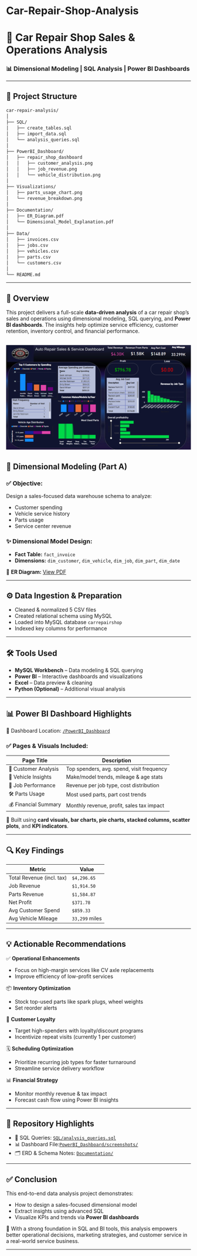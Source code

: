 # Car-Repair-Shop-Analysis
# 🔧 Car Repair Shop Sales & Operations Analysis

### 📊 Dimensional Modeling | SQL Analysis | Power BI Dashboards

---

## 📁 Project Structure

```
car-repair-analysis/
│
├── SQL/
│   ├── create_tables.sql
│   ├── import_data.sql
│   └── analysis_queries.sql
│
├── PowerBI_Dashboard/
│   ├── repair_shop_dashboard
│   │   ├── customer_analysis.png
│   │   ├── job_revenue.png
│   │   └── vehicle_distribution.png
│
├── Visualizations/
│   ├── parts_usage_chart.png
│   └── revenue_breakdown.png
│
├── Documentation/
│   ├── ER_Diagram.pdf
│   └── Dimensional_Model_Explanation.pdf
│
├── Data/
│   ├── invoices.csv
│   ├── jobs.csv
│   ├── vehicles.csv
│   ├── parts.csv
│   └── customers.csv
│
└── README.md
```

---

## 🧾 Overview

This project delivers a full-scale **data-driven analysis** of a car repair shop’s sales and operations using dimensional modeling, SQL querying, and **Power BI dashboards**. The insights help optimize service efficiency, customer retention, inventory control, and financial performance.

![Dashboard Full View](PowerBI_Dashboard/Dashboard1.png)
---

## 🧱 Dimensional Modeling (Part A)

### ✅ Objective:
Design a sales-focused data warehouse schema to analyze:
- Customer spending
- Vehicle service history
- Parts usage
- Service center revenue

### ✨ Dimensional Model Design:
- **Fact Table:** `fact_invoice`
- **Dimensions:** `dim_customer`, `dim_vehicle`, `dim_job`, `dim_part`, `dim_date`

📌 **ER Diagram:** [View PDF](./Documentation/EER%20DIAGRAM.pdf)

---

## ⚙️ Data Ingestion & Preparation

- Cleaned & normalized 5 CSV files
- Created relational schema using MySQL
- Loaded into MySQL database `carrepairshop`
- Indexed key columns for performance

---

## 🛠️ Tools Used

- **MySQL Workbench** – Data modeling & SQL querying  
- **Power BI** – Interactive dashboards and visualizations  
- **Excel** – Data preview & cleaning  
- **Python (Optional)** – Additional visual analysis  

---

## 📊 Power BI Dashboard Highlights

📍 Dashboard Location: [`/PowerBI_Dashboard`](./PowerBI_Dashboard/)

### ✅ Pages & Visuals Included:

| Page Title | Description |
|------------|-------------|
| 💼 Customer Analysis | Top spenders, avg. spend, visit frequency |
| 🚙 Vehicle Insights | Make/model trends, mileage & age stats |
| 🔧 Job Performance | Revenue per job type, cost distribution |
| 🛠️ Parts Usage | Most used parts, part cost trends |
| 💰 Financial Summary | Monthly revenue, profit, sales tax impact |

🌟 Built using **card visuals, bar charts, pie charts, stacked columns, scatter plots**, and **KPI indicators**.

---

## 🔍 Key Findings

| Metric | Value |
|--------|-------|
| Total Revenue (incl. tax) | `$4,296.65` |
| Job Revenue | `$1,914.50` |
| Parts Revenue | `$1,584.87` |
| Net Profit | `$371.78` |
| Avg Customer Spend | `$859.33` |
| Avg Vehicle Mileage | `33,299` miles |

---

## 💡 Actionable Recommendations

✅ **Operational Enhancements**
- Focus on high-margin services like CV axle replacements
- Improve efficiency of low-profit services

📦 **Inventory Optimization**
- Stock top-used parts like spark plugs, wheel weights
- Set reorder alerts

👥 **Customer Loyalty**
- Target high-spenders with loyalty/discount programs
- Incentivize repeat visits (currently 1 per customer)

🗓️ **Scheduling Optimization**
- Prioritize recurring job types for faster turnaround
- Streamline service delivery workflow

📊 **Financial Strategy**
- Monitor monthly revenue & tax impact
- Forecast cash flow using Power BI insights

---

## 📂 Repository Highlights

- 📄 SQL Queries: [`SQL/analysis_queries.sql`](./SQL/analysis_queries.sql)
- 📊 Dashboard File:[`PowerBI_Dashboard/screenshots/`](./PowerBI_Dashboard/screenshots/) 
- 🗂 ERD & Schema Notes: [`Documentation/`](./Documentation/)

---

## ✅ Conclusion

This end-to-end data analysis project demonstrates:
- How to design a sales-focused dimensional model
- Extract insights using advanced SQL
- Visualize KPIs and trends via **Power BI dashboards**

🔎 With a strong foundation in SQL and BI tools, this analysis empowers better operational decisions, marketing strategies, and customer service in a real-world service business.

---
